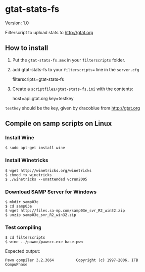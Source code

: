 gtat-stats-fs
=============

Version: 1.0

Filterscript to upload stats to http://gtat.org

## How to install

1. Put the `gtat-stats-fs.amx` in your `filterscripts` folder.
2. add gtat-stats-fs to your `filterscripts=` line in the `server.cfg`

    filterscripts=gtat-stats-fs

3. Create a `scriptfiles/gtat-stats-fs.ini` with the contents:

    host=api.gtat.org
    key=testkey

`testkey` should be the key, given by dracoblue from <http://gtat.org>

## Compile on samp scripts on Linux

### Install Wine

    $ sudo apt-get install wine

### Install Winetricks

    $ wget http://winetricks.org/winetricks
    $ chmod +x winetricks 
    $ ./winetricks --unattended vcrun2005

### Download SAMP Server for Windows

    $ mkdir samp03e
    $ cd samp03e
    $ wget http://files.sa-mp.com/samp03e_svr_R2_win32.zip
    $ unzip samp03e_svr_R2_win32.zip

### Test compiling

    $ cd filterscripts
    $ wine ../pawno/pawncc.exe base.pwn

Expected output:    

    Pawn compiler 3.2.3664          Copyright (c) 1997-2006, ITB CompuPhase
